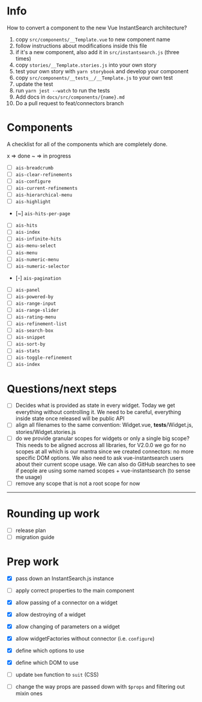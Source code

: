 # Info

How to convert a component to the new Vue InstantSearch architecture?

1. copy `src/components/__Template.vue` to new component name
1. follow instructions about modifications inside this file
1. if it's a new component, also add it in `src/instantsearch.js` (three times)
1. copy `stories/__Template.stories.js` into your own story
1. test your own story with `yarn storybook` and develop your component
1. copy `src/components/__tests__/__Template.js` to your own test
1. update the test
1. run `yarn jest --watch` to run the tests
1. Add docs in `docs/src/components/{name}.md`
1. Do a pull request to feat/connectors branch

# Components

A checklist for all of the components which are completely done.

x => done
~ => in progress

* [ ] `ais-breadcrumb`
* [ ] `ais-clear-refinements`
* [ ] `ais-configure`
* [ ] `ais-current-refinements`
* [ ] `ais-hierarchical-menu`
* [ ] `ais-highlight`
* [~] `ais-hits-per-page`
* [ ] `ais-hits`
* [ ] `ais-index`
* [ ] `ais-infinite-hits`
* [ ] `ais-menu-select`
* [ ] `ais-menu`
* [ ] `ais-numeric-menu`
* [ ] `ais-numeric-selector`
* [-] `ais-pagination`
* [ ] `ais-panel`
* [ ] `ais-powered-by`
* [ ] `ais-range-input`
* [ ] `ais-range-slider`
* [ ] `ais-rating-menu`
* [ ] `ais-refinement-list`
* [ ] `ais-search-box`
* [ ] `ais-snippet`
* [ ] `ais-sort-by`
* [ ] `ais-stats`
* [ ] `ais-toggle-refinement`
* [ ] `ais-index`

# Questions/next steps

* [ ] Decides what is provided as state in every widget. Today we get everything without controlling it.
We need to be careful, everything inside state once released will be public API
* [ ] align all filenames to the same convention: Widget.vue, __tests__/Widget.js, stories/Widget.stories.js
* [ ] do we provide granular scopes for widgets or only a single big scope?
This needs to be aligned accross all libraries, for V2.0.0 we go for no scopes at all which
is our mantra since we created connectors: no more specific DOM options.
We also need to ask vue-instantsearch users about their current scope usage.
We can also do GitHub searches to see if people are using some named scopes + vue-instantsearch (to sense the usage)
* [ ] remove any scope that is not a root scope for now

---

# Rounding up work

* [ ] release plan
* [ ] migration guide

# Prep work

* [x] pass down an InstantSearch.js instance
* [ ] apply correct properties to the main component
* [x] allow passing of a connector on a widget
* [x] allow destroying of a widget
* [x] allow changing of parameters on a widget
* [x] allow widgetFactories without connector (i.e. `configure`)
* [x] define which options to use
* [x] define which DOM to use
* [ ] update `bem` function to `suit` (CSS)
* [ ] change the way props are passed down with `$props` and filtering out mixin ones

